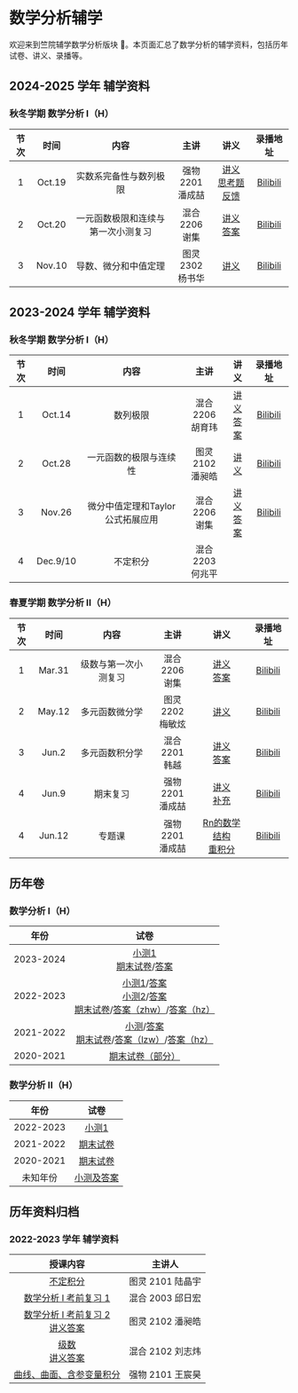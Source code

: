 # 数学分析辅学

欢迎来到竺院辅学数学分析版块 🤗。本页面汇总了数学分析的辅学资料，包括历年试卷、讲义、录播等。

## 2024-2025 学年 辅学资料

### 秋冬学期 数学分析 I（H）

| 节次  |  时间  |                内容                |          主讲           |                                                                                   讲义                                                                                    |                        录播地址                         |
| :---: | :----: | :--------------------------------: | :---------------------: | :-----------------------------------------------------------------------------------------------------------------------------------------------------------------------: | :-----------------------------------------------------: |
|   1   | Oct.19 |       实数系完备性与数列极限       | 强物 2201 <br /> 潘成喆 | [讲义](./2024-2025Fall/analysis_lecture1_real_numbers_and_convergence.pdf)<br />[思考题反馈](./2024-2025Fall/analysis_lecture1_real_numbers_and_convergence_feedback.pdf) | [Bilibili](https://www.bilibili.com/video/BV1TtyeYZExh) |
|   2   | Oct.20 | 一元函数极限和连续与第一次小测复习 |  混合 2206 <br /> 谢集  |             [讲义](./2024-2025Fall/analysis_lecture2_continuity_and_review.pdf)<br />[答案](./2024-2025Fall/analysis_lecture2_continuity_and_review_ans.pdf)              | [Bilibili](https://www.bilibili.com/video/BV1fkyaYzEFm) |
|   3   | Nov.10 |        导数、微分和中值定理        | 图灵 2302 <br /> 杨书华 |                                                        [讲义](./2024-2025Fall/analysis_lecture3_differential.pdf)                                                         | [Bilibili](https://www.bilibili.com/video/BV1j8mhY6EF3) |


## 2023-2024 学年 辅学资料

### 秋冬学期 数学分析 I（H）

| 节次  |   时间   |               内容               |          主讲           |                                                                讲义                                                                |                         录播地址                         |
| :---: | :------: | :------------------------------: | :---------------------: | :--------------------------------------------------------------------------------------------------------------------------------: | :------------------------------------------------------: |
|   1   |  Oct.14  |             数列极限             | 混合 2206 <br /> 胡育玮 | [讲义](2023-2024Fall/analysis_lecture1_sequence_limits.md)<br />[答案](2023-2024Fall/analysis_lecture1_sequence_limits_answer.pdf) | [Bilibili](https://www.bilibili.com/video/BV1Qw411c7bM)  |
|   2   |  Oct.28  |      一元函数的极限与连续性      | 图灵 2102 <br /> 潘昶皓 |                                        [讲义](2023-2024Fall/analysis_lecture2_function.pdf)                                        | [Bilibili](https://www.bilibili.com/video/BV1BM411D7rJ)  |
|   3   |  Nov.26  | 微分中值定理和Taylor公式拓展应用 |  混合 2206 <br /> 谢集  |                [讲义](2023-2024Fall/analysis_lecture3.pdf)<br />[答案](2023-2024Fall/analysis_lecture3_answer.pdf)                 | [Bilibili](https://www.bilibili.com/video/BV1ij411L7NU/) |
|   4   | Dec.9/10 |             不定积分             | 混合 2203 <br /> 何兆平 |

### 春夏学期 数学分析 II（H）

| 节次  |  时间  |         内容         |          主讲           |                                                  讲义                                                   |                                                       录播地址                                                       |
| :---: | :----: | :------------------: | :---------------------: | :-----------------------------------------------------------------------------------------------------: | :------------------------------------------------------------------------------------------------------------------: |
|   1   | Mar.31 | 级数与第一次小测复习 |  混合 2206 <br /> 谢集  | [讲义](2023-2024Spring/analysis_lecture1.pdf)<br />[答案](2023-2024Spring/analysis_lecture1_answer.pdf) |                               [Bilibili](https://www.bilibili.com/video/BV1Ez42117GA)                                |
|   2   | May.12 |    多元函数微分学    | 图灵 2202 <br /> 梅敏炫 |                              [讲义](2023-2024Spring/analysis_lecture2.pdf)                              |                                          [Bilibili](https://b23.tv/z0nDYCM)                                          |
|   3   | Jun.2  |    多元函数积分学    |  混合 2201 <br /> 韩越  |  [讲义](2023-2024Spring/analysis_lecture3.pdf)<br />[答案](2023-2024Spring/analysis_lecture3_sol.pdf)   |                               [Bilibili](https://www.bilibili.com/video/BV1Vz421Y76A)                                |
|   4   | Jun.9  |       期末复习       | 强物 2201 <br /> 潘成喆 |  [讲义](2023-2024Spring/analysis_lecture4.pdf)<br />[补充](2023-2024Spring/analysis_lecture4_supp.pdf)  | [Bilibili](https://space.bilibili.com/3546574332365752/channel/collectiondetail?sid=2673814&spm_id_from=333.788.0.0) |
|   4   | Jun.12 |        专题课        | 强物 2201 <br /> 潘成喆 | [Rn的数学结构](2023-2024Spring/analysis_topic1.pdf)<br />[重积分](2023-2024Spring/analysis_topic2.pdf)  | [Bilibili](https://space.bilibili.com/3546574332365752/channel/collectiondetail?sid=2673814&spm_id_from=333.788.0.0) |

## 历年卷

### 数学分析 I（H）

|   年份    |                                                                                                                                                        试卷                                                                                                                                                         |
| :-------: | :-----------------------------------------------------------------------------------------------------------------------------------------------------------------------------------------------------------------------------------------------------------------------------------------------------------------: |
| 2023-2024 |                                                                                             [小测1](analysis1_paper/23test1.pdf) <br />[期末试卷](analysis1_paper/23exam.pdf)/[答案](analysis1_paper/23exam_answer.pdf)                                                                                             |
| 2022-2023 | [小测1](analysis1_paper/22test1.pdf)/[答案](analysis1_paper/22test1_answer.md)<br />[小测2](analysis1_paper/22test2.pdf)/[答案](analysis1_paper/22test2_answer.pdf)<br />[期末试卷](analysis1_paper/22exam.pdf)/[答案（zhw）](analysis1_paper/22exam_answer.pdf)/[答案（hz）](analysis1_paper/22exam_answer_hz.pdf) |
| 2021-2022 |                                            [小测](analysis1_paper/21test.pdf)/[答案](analysis1_paper/21test_answer.pdf)<br />[期末试卷](analysis1_paper/21exam.pdf)/[答案（lzw）](analysis1_paper/21exam_answer.pdf)/[答案（hz）](analysis1_paper/21exam_answer_hz.pdf)                                             |
| 2020-2021 |                                                                                                                                   [期末试卷（部分）](analysis1_paper/20exam.pdf)                                                                                                                                    |

### 数学分析 II（H）

|   年份    |                         试卷                         |
| :-------: | :--------------------------------------------------: |
| 2022-2023 |         [小测1](analysis2_paper/22test1.pdf)         | [答案](analysis2_paper/22test1_answer.pdf)<br />[小测2](analysis2_paper/22test2.pdf) | [答案](analysis2_paper/22test2_answer.pdf)<br />[期末试卷](analysis2_paper/22exam.pdf) | [答案](analysis2_paper/22exam_answer.pdf) |
| 2021-2022 |        [期末试卷](analysis2_paper/21exam.pdf)        | [答案](analysis2_paper/21exam_answer.pdf)                                            |
| 2020-2021 |        [期末试卷](analysis2_paper/20exam.pdf)        |
| 未知年份  | [小测及答案](analysis2_paper/unknow_test_answer.pdf) |


## 历年资料归档

### 2022-2023 学年 辅学资料

|                                               授课内容                                               |      主讲人      |
| :--------------------------------------------------------------------------------------------------: | :--------------: |
|                               [不定积分](old/indefinite_integral.pdf)                                | 图灵 2101 陆晶宇 |
|                          [数学分析 I 考前复习 1](old/analysis1_review1.pdf)                          | 混合 2003 邱日宏 |
| [数学分析 I 考前复习 2](old/analysis1_review2.pdf) <br> [讲义答案](old/analysis1_review2_answer.pdf) | 图灵 2102 潘昶皓 |
|                    [级数](old/series.pdf) <br> [讲义答案](old/series_answer.pdf)                     | 混合 2102 刘志炜 |
|                    [曲线、曲面、含参变量积分](old/curves_surfaces_integrals.pdf)                     | 强物 2101 王宸昊 |
